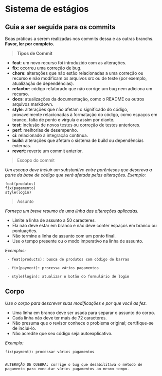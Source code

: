 # Sistema de estágios

## Guia a ser seguida para os commits

Boas práticas a serem realizadas nos commits dessa e as outras branchs. **Favor, ler por completo.**

> **Tipos de Commit**

- **feat**: um novo recurso foi introduzido com as alterações.
- **fix**: ocorreu uma correção de bug.
- **chore**: alterações que não estão
  relacionadas a uma correção ou recurso e não modificam os arquivos src ou de teste (por exemplo, atualização de dependências).
- **refactor**: código refatorado que não corrige um bug nem adiciona um
  recurso.
- **docs**: atualizações da documentação, como o README ou outros arquivos
  markdown.
- **style**: alterações que não afetam o significado do código,
  provavelmente relacionadas à formatação do código, como espaços em branco, falta de ponto e vírgula e assim por diante.
- **test**: inclusão de novos testes ou correção de testes anteriores.
- **perf**: melhorias de desempenho.
- **ci**: relacionado à integração contínua.
- **build**: alterações que afetam o sistema de build ou dependências
  externas.
- **revert**: reverte um commit anterior.

> Escopo do commit

_Um escopo deve incluir um substantivo entre parênteses que descreva a parte da base de código que será afetada pelas alterações. Exemplo:_

    feat(produtos)
    fix(pagamento)
    style(login)

> Assunto

_Forneça um breve resumo de uma linha das alterações aplicadas._

- Limite a linha de assunto a 50 caracteres.
- Ela não deve estar em branco e não deve conter espaços em branco ou
  pontuações.
- Não termine a linha de assunto com um ponto final.
- Use o tempo presente ou o modo imperativo na linha de assunto.

_Exemplos:_

     - feat(products): busca de produtos com código de barras

     - fix(payment): processa vários pagamentos

     - style(login): atualizar o botão do formulário de login

## **Corpo**

_Use o corpo para descrever suas modificações e por que você as fez._

- Uma linha em branco deve ser usada para separar o assunto do corpo.
- Cada linha não deve ter mais de 72 caracteres.
- Não presuma que o revisor conhece o problema original; certifique-se
  de incluí-lo.
- Não acredite que seu código seja autoexplicativo.

_Exemplo:_

    fix(payment): processar vários pagamentos


    ALTERAÇÃO DE QUEBRA: corrige o bug que desabilitava o método de pagamento para executar vários pagamentos ao mesmo tempo.
